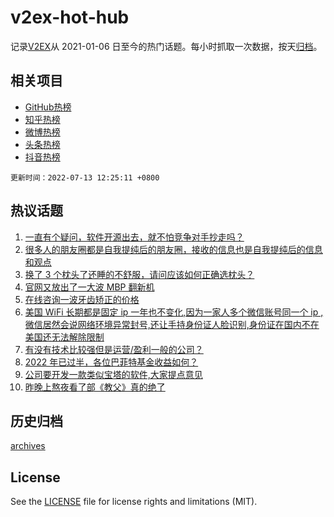 # v2ex-hot-hub

 记录[V2EX](https://www.v2ex.com/)从 2021-01-06 日至今的热门话题。每小时抓取一次数据，按天[归档](archives)。
 
 ## 相关项目

- [GitHub热榜](https://github.com/snaildev/github-hot-hub)
- [知乎热榜](https://github.com/snaildev/zhihu-hot-hub)
- [微博热榜](https://github.com/snaildev/weibo-hot-hub)
- [头条热榜](https://github.com/snaildev/toutiao-hot-hub)
- [抖音热榜](https://github.com/snaildev/douyin-hot-hub)


 `更新时间：2022-07-13 12:25:11 +0800`

## 热议话题

1. [一直有个疑问，软件开源出去，就不怕竞争对手抄走吗？](https://www.v2ex.com/t/865805)
1. [很多人的朋友圈都是自我提纯后的朋友圈，接收的信息也是自我提纯后的信息和观点](https://www.v2ex.com/t/865728)
1. [换了 3 个枕头了还睡的不舒服，请问应该如何正确选枕头？](https://www.v2ex.com/t/865815)
1. [官网又放出了一大波 MBP 翻新机](https://www.v2ex.com/t/865740)
1. [在线咨询一波牙齿矫正的价格](https://www.v2ex.com/t/865656)
1. [美国 WiFi 长期都是固定 ip 一年也不变化,因为一家人多个微信账号同一个 ip ,微信居然会说网络环境异常封号,还让手持身份证人脸识别,身份证在国内不在美国还无法解除限制](https://www.v2ex.com/t/865807)
1. [有没有技术比较强但是运营/盈利一般的公司？](https://www.v2ex.com/t/865644)
1. [2022 年已过半，各位巴菲特基金收益如何？](https://www.v2ex.com/t/865664)
1. [公司要开发一款类似宝塔的软件,大家提点意见](https://www.v2ex.com/t/865761)
1. [昨晚上熬夜看了部《教父》真的绝了](https://www.v2ex.com/t/865821)

## 历史归档

[archives](archives)

## License

See the [LICENSE](LICENSE) file for license rights and limitations (MIT).
